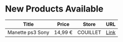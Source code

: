# New Products Available

| Title | Price | Store | URL |
|---|---|---|---|
| Manette ps3 Sony | 14,99 € | COUILLET | [Link](https://www.cashconverters.be/fr/accessoires-jeux-video/718440-manette-ps3-sony.html) |
